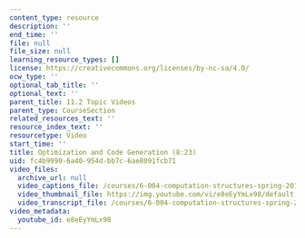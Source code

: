 ```yaml
---
content_type: resource
description: ''
end_time: ''
file: null
file_size: null
learning_resource_types: []
license: https://creativecommons.org/licenses/by-nc-sa/4.0/
ocw_type: ''
optional_tab_title: ''
optional_text: ''
parent_title: 11.2 Topic Videos
parent_type: CourseSection
related_resources_text: ''
resource_index_text: ''
resourcetype: Video
start_time: ''
title: Optimization and Code Generation (8:23)
uid: fc4b9999-6a40-954d-bb7c-6ae8091fcb71
video_files:
  archive_url: null
  video_captions_file: /courses/6-004-computation-structures-spring-2017/6647266beab856ed82da0fc51b70f666_e8eEyYmLx98.vtt
  video_thumbnail_file: https://img.youtube.com/vi/e8eEyYmLx98/default.jpg
  video_transcript_file: /courses/6-004-computation-structures-spring-2017/72621bfac6f9ede38bc4baad914dc1e5_e8eEyYmLx98.pdf
video_metadata:
  youtube_id: e8eEyYmLx98
---
```


